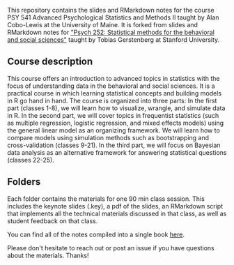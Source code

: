 This repository contains the slides and RMarkdown notes for the course PSY 541 Advanced Psychological Statistics and Methods II taught by Alan Cobo-Lewis at the University of Maine. It is forked from slides and RMarkdown notes for ["Psych 252: Statistical methods for the behavioral and social sciences"](https://psych252.github.io/) taught by Tobias Gerstenberg at Stanford University.

## Course description

This course offers an introduction to advanced topics in statistics with the focus of understanding data in the behavioral and social sciences. It is a practical course in which learning statistical concepts and building models in R go hand in hand. The course is organized into three parts: In the first part (classes 1-8), we will learn how to visualize, wrangle, and simulate data in R. In the second part, we will cover topics in frequentist statistics (such as multiple regression, logistic regression, and mixed effects models) using the general linear model as an organizing framework. We will learn how to compare models using simulation methods such as bootstrapping and cross-validation (classes 9-21). In the third part, we will focus on Bayesian data analysis as an alternative framework for answering statistical questions (classes 22-25).

## Folders

Each folder contains the materials for one 90 min class session. This includes the keynote slides (.key), a pdf of the slides, an RMarkdown script that implements all the technical materials discussed in that class, as well as student feedback on that class.

You can find all of the notes compiled into a single book [here](https://psych252.github.io/psych252book/).

Please don't hesitate to reach out or post an issue if you have questions about the materials. Thanks!
